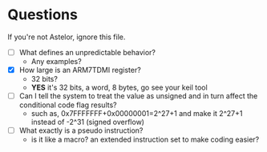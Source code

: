 # Questions
If you're not Astelor, ignore this file.
- [ ] What defines an unpredictable behavior?
  - Any examples?
- [x] How large is an ARM7TDMI register?
  - 32 bits?
  - **YES** it's 32 bits, a word, 8 bytes, go see your keil tool
- [ ] Can I tell the system to treat the value as unsigned and in turn affect the conditional code flag results?
  - such as, 0x7FFFFFFF+0x00000001=2^27+1 and make it 2^27+1 instead of -2^31 (signed overflow)
- [ ] What exactly is a pseudo instruction?
  - is it like a macro? an extended instruction set to make coding easier?

